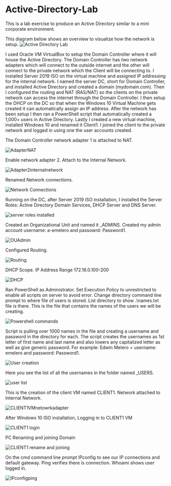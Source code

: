 # Active-Directory-Lab
This is a lab exercise to produce an Active Directory similar to a mini corporate environment. 

This diagram below shows an overview to visualize how the network is setup.
![Active Directory Lab](https://user-images.githubusercontent.com/105263523/210102488-779ac67d-e1b1-41b0-bac3-da7cf548cc90.png)


I used Oracle VM VirtualBox to setup the Domain Controller where it will house the Active Directory. The Domain Controller has two network adapters which will connect to the outside internet and the other will connect to the private network which the Client will be connecting to. I installed Server 2019 ISO on the virtual machine and assigned IP addressing for the internal network. I named the server DC, short for Domain Controller, and installed Active Directory and created a domain (mydomain.com). Then I configured the routing and NAT (RAS/NAT) so the clients on the private network can access the internet through the Domain Controller. I then setup the DHCP on the DC so that when the Windows 10 Virtual Machine gets created it can automatically assign an IP address. After the network has been setup I then ran a PowerShell script that automatically created a 1,000+ users in Active Directory. Lastly I created a new virtual machine, installed Windows 10 and renamed it Client1. I joined the client to the private network and logged in using one the user accounts created.


The Domain Controller network adapter 1 is attached to NAT.

![AdapterNAT](https://user-images.githubusercontent.com/105263523/210120339-36638625-42eb-4119-88d5-6af05b359619.png)


Enable network adapter 2. Attach to the Internal Network.

![Adapter2internalnetwork](https://user-images.githubusercontent.com/105263523/210122140-277936c0-faff-4a12-a3fe-84b2afa8f864.png)


Renamed Network connections.

![Network Connections](https://user-images.githubusercontent.com/105263523/210125465-eafa2e63-cd75-4a5e-b2b6-92fed755b1a0.PNG)


Running on the DC, after Server 2019 ISO installation, I installed the Server Roles: Active Directory Domain Services, DHCP Server and DNS Server.

![server roles installed](https://user-images.githubusercontent.com/105263523/210124300-739a1b0f-a60f-486c-b93f-42c1a850f330.png)


Created an Organizational Unit and named it _ADMINS. Created my admin account username: a-emelero and passowrd: Password1.

![OUAdmin](https://user-images.githubusercontent.com/105263523/210124918-6842f1ca-4d88-4ab1-b3d2-beb6517cc915.png)


Configured Routing.

![Routing](https://user-images.githubusercontent.com/105263523/210126223-377cf711-2493-41df-8673-c64a88102a88.png)


DHCP Scope. IP Address Range 172.16.0.100-200 

![DHCP](https://user-images.githubusercontent.com/105263523/210128337-f33a4fb7-ec73-424a-83ac-fd341513cbc1.PNG)


Ran PowerShell as Administrator. Set Execution Policy to unrestricted to enable all scripts on server to avoid error. Change directory command line prompt to where file of users is stored. List directory to show .\names.txt file is there. This is the file that contains the names of the users we will be creating.

![Powershell commands](https://user-images.githubusercontent.com/105263523/210126425-ac4a3fce-c539-4f91-aacc-05be22bbd3b9.PNG)


Script is pulling over 1000 names in the file and creating a username and password in the directory for each. The script creates the usernames as 1st letter of first name and last name and also lowers any capitalized letter as well as give generic password. For example: Edwin Melero = username: emelero and password: Password1.

![User creation](https://user-images.githubusercontent.com/105263523/210126661-e133076d-4442-4d43-afa2-c3960f423e7d.PNG)


Here you see the list of all the usernames in the folder named _USERS.

![user list](https://user-images.githubusercontent.com/105263523/210127267-7714b6f6-c1e0-4d83-92b8-fd1e8e498e39.PNG)


This is the creation of the client VM named CLIENT1. Network attached to Internal Network.

![CLIENT1VMnetowrkadapter](https://user-images.githubusercontent.com/105263523/210127382-e13e25d9-906b-4481-844e-da939b727572.PNG)


After Windows 10 ISO installation, Logging in to CLIENT1 VM

![CLIENT1 login](https://user-images.githubusercontent.com/105263523/210127417-b2411ea9-d3b2-457b-ace8-cafdeab2a152.PNG)


PC Renaming and joining Domain

![CLIENT1 rename and joining](https://user-images.githubusercontent.com/105263523/210128250-5ab03712-c465-419e-a7dc-2b40c4c5309a.PNG)


On the cmd command line prompt IPconfig to see our IP connections and default gateway. Ping verifies there is connection. Whoami shows user logged in. 

![IPconfigping](https://user-images.githubusercontent.com/105263523/210127623-fdcb471d-4826-4489-a16f-40e51d59a428.PNG)



